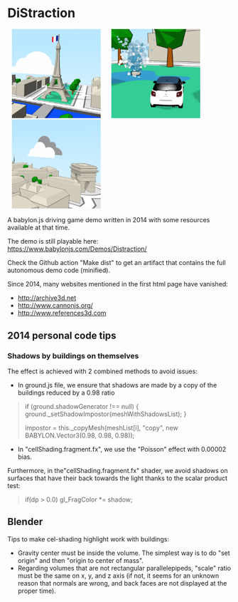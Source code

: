 DiStraction
===========

<p>
<img src="src/pics/p1.png" alt="image" width="200" height="auto" hspace="10">
<img src="src/pics/p2.png" alt="image" width="200" height="auto" hspace="10">
<img src="src/pics/p3.png" alt="image" width="200" height="auto" hspace="10">
</p>

A babylon.js driving game demo written in 2014 with some resources available at that time.

The demo is still playable here: https://www.babylonjs.com/Demos/Distraction/

Check the Github action "Make dist" to get an artifact that contains the full autonomous demo code (minified). 

Since 2014, many websites mentioned in the first html page have vanished:
- http://archive3d.net
- http://www.cannonjs.org/
- http://www.references3d.com


## 2014 personal code tips

### Shadows by buildings on themselves

The effect is achieved with 2 combined methods to avoid issues:
- In ground.js file, we ensure that shadows are made by a copy of the buildings reduced by a 0.98 ratio
> if (ground.shadowGenerator !== null) { ground._setShadowImpostor(meshWithShadowsList); }
>
> impostor = this._copyMesh(meshList[i], "copy", new BABYLON.Vector3(0.98, 0.98, 0.98));

- In "cellShading.fragment.fx", we use the "Poisson" effect with 0.00002 bias.

Furthermore, in the"cellShading.fragment.fx" shader, we avoid shadows on surfaces that have their back towards the light thanks to the scalar product test:
> if(dp > 0.0) gl_FragColor *= shadow;

## Blender

Tips to make cel-shading highlight work with buildings:
- Gravity center must be inside the volume. The simplest way is to do "set origin" and then "origin to center of mass".
- Regarding volumes that are not rectangular parallelepipeds, "scale" ratio must be the same on x, y, and z axis (if not, it seems for an unknown reason that normals are wrong, and back faces are not displayed at the proper time).


